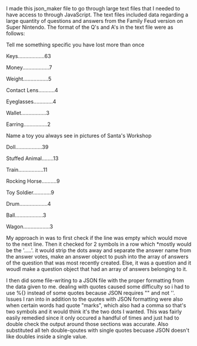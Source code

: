 I made this json_maker file to go through large text files that I needed to have access to through JavaScript. The text files included data regarding a large quantity of questions and answers from the Family Feud version on Super Nintendo. The format of the Q's and A's in the text file were as follows:

Tell me something specific you have lost more than once

Keys..................63

Money..................7

Weight.................5

Contact Lens...........4

Eyeglasses.............4

Wallet.................3

Earring................2


Name a toy you always see in pictures of Santa's Workshop

Doll..................39

Stuffed Animal........13

Train.................11

Rocking Horse..........9

Toy Soldier............9

Drum...................4

Ball...................3

Wagon..................3


My approach in was to first check if the line was empty which would move to the next line.
Then it checked for 2 symbols in a row which *mostly would be the '.....'. it would strip the dots away and separate the answer name from the answer votes, make an answer object to push into the array of answers of the question that was most recently created.
Else, it was a question and it woudl make a question object that had an array of answers belonging to it.

I then did some file-writing to a JSON file with the proper formatting from the data given to me. dealing with quotes caused some difficulty so i had to use %{} instead of some quotes because JSON requires "" and not ''. 
Issues I ran into in addition to the quotes with JSON formatting were also when certain words had quote "marks", which also had a comma so that's two symbols and it would think it's the two dots I wanted. This was fairly easily remedied since it only occured a handful of times and just had to double check the output around those sections was accurate. Also substituted all teh double-qoutes with single quotes becuase JSON doesn't like doubles inside a single value.